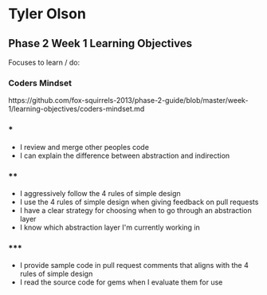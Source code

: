 <h1>Tyler Olson</h1>


<h2>Phase 2 Week 1 Learning Objectives</h2>

<p>Focuses to learn / do:</p>

<h3>Coders Mindset</h3>
<p>https://github.com/fox-squirrels-2013/phase-2-guide/blob/master/week-1/learning-objectives/coders-mindset.md</p>

<h3>*</h3>
<ul>
	<li>I review and merge other peoples code</li>
	<li>I can explain the difference between abstraction and indirection
	</li>
</ul>

<h3>**</h3>
<ul>
	<li>I aggressively follow the 4 rules of simple design</li>
	<li>I use the 4 rules of simple design when giving feedback on pull requests</li>
	<li>I have a clear strategy for choosing when to go through an abstraction layer</li> 
	<li>I know which abstraction layer I'm currently working in</li>
</ul>

<h3>***</h3>
<ul>
	<li>I provide sample code in pull request comments that aligns with the 4 rules of simple design</li>
	<li>I read the source code for gems when I evaluate them for use</li>
</ul>

